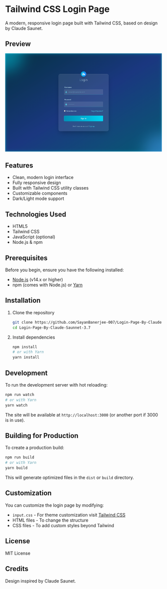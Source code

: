 # Tailwind CSS Login Page

A modern, responsive login page built with Tailwind CSS, based on design by Claude Saunet.

## Preview

![Login Page Preview](preview.png)

## Features

- Clean, modern login interface
- Fully responsive design
- Built with Tailwind CSS utility classes
- Customizable components
- Dark/Light mode support

## Technologies Used

- HTML5
- Tailwind CSS
- JavaScript (optional)
- Node.js & npm

## Prerequisites

Before you begin, ensure you have the following installed:

- [Node.js](https://nodejs.org/) (v14.x or higher)
- npm (comes with Node.js) or [Yarn](https://yarnpkg.com/)

## Installation

1. Clone the repository

   ```bash
   git clone https://github.com/SayanBanerjee-007/Login-Page-By-Claude-Saunnet-3.7
   cd Login-Page-By-Claude-Saunnet-3.7
   ```

2. Install dependencies
   ```bash
   npm install
   # or with Yarn
   yarn install
   ```

## Development

To run the development server with hot reloading:

```bash
npm run watch
# or with Yarn
yarn watch
```

The site will be available at `http://localhost:3000` (or another port if 3000 is in use).

## Building for Production

To create a production build:

```bash
npm run build
# or with Yarn
yarn build
```

This will generate optimized files in the `dist` or `build` directory.

## Customization

You can customize the login page by modifying:

- `input.css` - For theme customization visit [Tailwind CSS](https://tailwindcss.com/docs/installation/tailwind-cli)
- HTML files - To change the structure
- CSS files - To add custom styles beyond Tailwind

## License

MIT License

## Credits

Design inspired by Claude Saunet.
